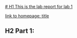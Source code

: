 <a href="https://www.google.com/url?sa=i&url=https%3A%2F%2Fwww.bbc.com%2Fnews%2Fscience-environment-49744435&psig=AOvVaw3NMyfPu3BnXOQcGTuav6Sq&ust=1642131165138000&source=images&cd=vfe&ved=0CAsQjRxqFwoTCJjt0bjlrfUCFQAAAAAdAAAAABAD">
# H1 This is the lab report for lab 1
  
  link to homepage: [title](https://yangwestyyy21.github.io/cse15l-lab-reports/index.html)
  
## H2 Part 1:
  
